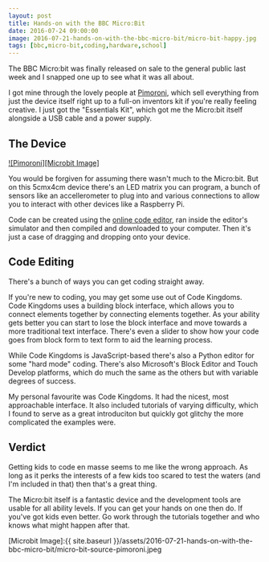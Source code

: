 ```yaml
---
layout: post
title: Hands-on with the BBC Micro:Bit
date: 2016-07-24 09:00:00
image: 2016-07-21-hands-on-with-the-bbc-micro-bit/micro-bit-happy.jpg
tags: [bbc,micro-bit,coding,hardware,school]
---
```


The BBC Micro:bit was finally released on sale to the general public last week and I snapped one up to see what it was all about. 

I got mine through the lovely people at [Pimoroni][Pimoroni], which sell everything from just the device itself right up to a full-on inventors kit if you're really feeling creative. I just got the "Essentials Kit", which got me the Micro:bit itself alongside a USB cable and a power supply.

## The Device

[![Pimoroni][Microbit Image]][Pimoroni]

You would be forgiven for assuming there wasn't much to the Micro:bit. But on this 5cmx4cm device there's an LED matrix you can program, a bunch of sensors like an accellerometer to plug into and various connections to allow you to interact with other devices like a Raspberry Pi.

Code can be created using the [online code editor][Microbit Website], ran inside the editor's simulator and then compiled and downloaded to your computer. Then it's just a case of dragging and dropping onto your device.  

## Code Editing

There's a bunch of ways you can get coding straight away.

If you're new to coding, you may get some use out of Code Kingdoms. Code Kingdoms uses a building block interface, which allows you to connect elements together by connecting elements together. As your ability gets better you can start to lose the block interface and move towards a more traditional text interface. There's even a slider to show how your code goes from block form to text form to aid the learning process.

While Code Kingdoms is JavaScript-based there's also a Python editor for some "hard mode" coding. There's also Microsoft's Block Editor and Touch Develop platforms, which do much the same as the others but with variable degrees of success.

My personal favourite was Code Kingdoms. It had the nicest, most approachable interface. It also included tutorials of varying difficulty, which I found to serve as a great introduciton but quickly got glitchy the more complicated the examples were.

## Verdict

Getting kids to code en masse seems to me like the wrong approach. As long as it perks the interests of a few kids too scared to test the waters (and I'm included in that) then that's a great thing.

The Micro:bit itself is a fantastic device and the development tools are usable for all ability levels. If you can get your hands on one then do. If you've got kids even better. Go work through the tutorials together and who knows what might happen after that.  

[Microbit Image]:{{ site.baseurl }}/assets/2016-07-21-hands-on-with-the-bbc-micro-bit/micro-bit-source-pimoroni.jpeg

[Pimoroni]:https://shop.pimoroni.com/products/microbit
[Microbit Website]:http://www.microbit.co.uk